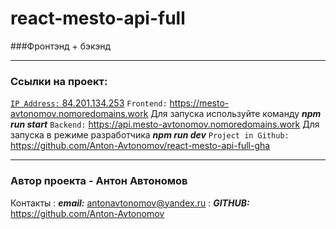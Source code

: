 # react-mesto-api-full
###Фронтэнд + бэкэнд
***

### Ссылки на проект: 
 [`IP Address:` 84.201.134.253](http://84.201.134.253)
`Frontend:` https://mesto-avtonomov.nomoredomains.work
Для запуска используйте команду ___npm run start___
`Backend:` https://api.mesto-avtonomov.nomoredomains.work
Для запуска в режиме разработчика ___npm run dev___
`Project in Github:` https://github.com/Anton-Avtonomov/react-mesto-api-full-gha
***
### Автор проекта - Антон Автономов
Контакты
: ___email:___ antonavtonomov@yandex.ru
: ___GITHUB:___ https://github.com/Anton-Avtonomov
